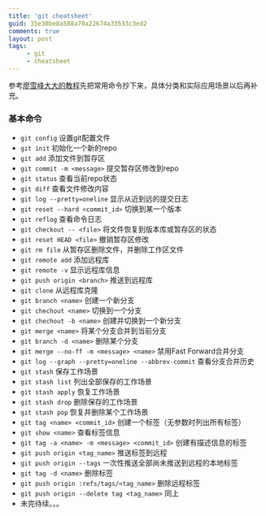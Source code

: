 ```yaml
---
title: 'git cheatsheet'
guid: 35e30be8a588a70a22674a33533c3ed2
comments: true
layout: post
tags:
     - git
     - cheatsheet
---
```

参考[廖雪峰大大的教程](http://www.liaoxuefeng.com/wiki/0013739516305929606dd18361248578c67b8067c8c017b000/0013758392816224cafd33c44b4451887cc941e6716805c000)先把常用命令抄下来，具体分类和实际应用场景以后再补充。

### 基本命令
 - `git config` 设置git配置文件
 - `git init` 初始化一个新的repo
 - `git add` 添加文件到暂存区
 - `git commit -m <message>` 提交暂存区修改到repo
 - `git status` 查看当前repo状态
 - `git diff` 查看文件修改内容
 - `git log --pretty=oneline` 显示从近到远的提交日志
 - `git reset --hard <commit_id>` 切换到某一个版本
 - `git reflog` 查看命令日志
 - `git checkout -- <file>` 将文件恢复到版本库或暂存区的状态
 - `git reset HEAD <file>` 撤销暂存区修改
 - `git rm file` 从暂存区删除文件，并删除工作区文件
 - `git remote add` 添加远程库
 - `git remote -v` 显示远程库信息
 - `git push origin <branch>` 推送到远程库
 - `git clone` 从远程库克隆
 - `git branch <name>` 创建一个新分支
 - `git chechout <name>` 切换到一个分支
 - `git chechout -b <name>` 创建并切换到一个新分支
 - `git merge <name>` 将某个分支合并到当前分支
 - `git branch -d <name>` 删除某个分支
 - `git merge --no-ff -m <message> <name>` 禁用Fast Forward合并分支
 - `git log --graph --pretty=oneline --abbrev-commit` 查看分支合并历史
 - `git stash` 保存工作场景
 - `git stash list` 列出全部保存的工作场景
 - `git stash apply` 恢复工作场景
 - `git stash drop` 删除保存的工作场景
 - `git stash pop` 恢复并删除某个工作场景
 - `git tag <name> <commit_id>` 创建一个标签（无参数时列出所有标签）
 - `git show <name>` 查看标签信息
 - `git tag -a <name> -m <message> <commit_id>` 创建有描述信息的标签
 - `git push origin <tag_name>` 推送标签到远程
 - `git push origin --tags` 一次性推送全部尚未推送到远程的本地标签
 - `git tag -d <name>` 删除标签
 - `git push origin :refs/tags/<tag_name>` 删除远程标签
 - `git push origin --delete tag <tag_name>` 同上
 - 未完待续。。。